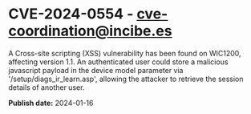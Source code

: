 # CVE-2024-0554 - cve-coordination@incibe.es

A Cross-site scripting (XSS) vulnerability has been found on WIC1200, affecting version 1.1. An authenticated user could store a malicious javascript payload in the device model parameter via '/setup/diags_ir_learn.asp', allowing the attacker to retrieve the session details of another user.

**Publish date:** 2024-01-16
